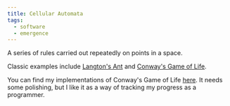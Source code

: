 ```yaml
---
title: Cellular Automata
tags:
  - software
  - emergence
---
```

A series of rules carried out repeatedly on points in a space.

Classic examples include [Langton's Ant](https://en.wikipedia.org/wiki/Langton%27s_ant) and [Conway's Game of Life](https://en.wikipedia.org/wiki/Conway%27s_Game_of_Life).

You can find my implementations of Conway's Game of Life [here](https://github.com/JELAshford/game-of-life). It needs some polishing, but I like it as a way of tracking my progress as a programmer.
